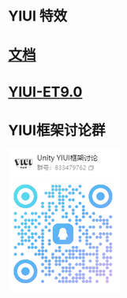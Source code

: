 # YIUI 特效

# [文档](https://lib9kmxvq7k.feishu.cn/wiki/ES7Gwz4EAiVGKSkotY5cRbTznuh)

# [YIUI-ET9.0](https://github.com/LiShengYang-yiyi/YIUI/tree/YIUI-ET9.0)

# YIUI框架讨论群
![二维码](https://github.com/LiShengYang-yiyi/YIUI/blob/main/Readme/YIUI框架讨论群二维码.png)